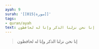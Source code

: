 ```yaml
---
ayah: 9
surah: '[[015|سورة]]'
tags:
- quran/ayah
text: إنا نحن نزلنا الذكر وإنا له لحافظون
---
```

> إنا نحن نزلنا الذكر وإنا له لحافظون
